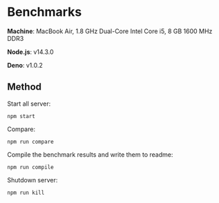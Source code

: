 # Benchmarks

__Machine__: MacBook Air, 1.8 GHz Dual-Core Intel Core i5, 8 GB 1600 MHz DDR3

__Node.js__: v14.3.0

__Deno__: v1.0.2

## Method

Start all server:
```
npm start
```
Compare:
```
npm run compare
```

Compile the benchmark results and write them to readme:
```
npm run compile
```

Shutdown server:
```
npm run kill
```